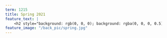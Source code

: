 ```yaml
---
term: 1215
title: Spring 2021
feature_text: |
    <h2 style="background: rgb(0, 0, 0); background: rgba(0, 0, 0, 0.5); color: #FDD54F; padding: 10px;">Spring 2021</h2>
feature_image: "/back_pic/spring.jpg"
---
```

